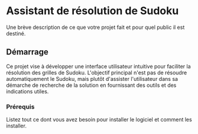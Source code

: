 # Assistant de résolution de Sudoku

Une brève description de ce que votre projet fait et pour quel public il est destiné.

## Démarrage

Ce projet vise à développer une interface utilisateur intuitive pour faciliter la résolution des grilles de Sudoku. L'objectif principal n'est pas de résoudre automatiquement le Sudoku, mais plutôt d'assister l'utilisateur dans sa démarche de recherche de la solution en fournissant des outils et des indications utiles.

### Prérequis

Listez tout ce dont vous avez besoin pour installer le logiciel et comment les installer.


